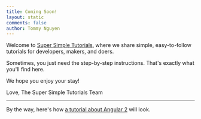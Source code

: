 ```yaml
---
title: Coming Soon!
layout: static
comments: false
author: Tommy Nguyen
---
```

Welcome to [Super Simple Tutorials](https://supersimpletutorials.com), where we share simple, easy-to-follow tutorials for developers, makers, and doers. 

Sometimes, you just need the step-by-step instructions. That's exactly what you'll find here. 

We hope you enjoy your stay!

Love,
The Super Simple Tutorials Team <i id="footer-heart" class="fa fa-heart" aria-hidden="true"></i>

---

By the way, here's how [a tutorial about Angular 2](/dev/how-to-create-an-angular-2-app-with-the-angular-cli/) will look.